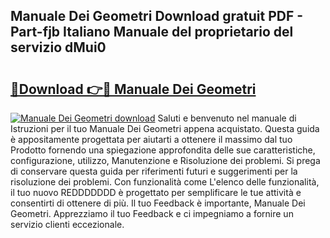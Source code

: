 ## Manuale Dei Geometri Download gratuit PDF - Part-fjb Italiano Manuale del proprietario del servizio dMui0

# <h2><a href="http://dffoong.blite.top/?on=Manuale+Dei+Geometri">🔗Download 👉🔴 Manuale Dei Geometri</a></h2>

[![Manuale Dei Geometri download](https://i.imgur.com/lujVjoI.png)](http://dffoong.blite.top/?on=Manuale+Dei+Geometri)
Saluti e benvenuto nel manuale di Istruzioni per il tuo Manuale Dei Geometri appena acquistato. Questa guida è appositamente progettata per aiutarti a ottenere il massimo dal tuo Prodotto fornendo una spiegazione approfondita delle sue caratteristiche, configurazione, utilizzo, Manutenzione e Risoluzione dei problemi. Si prega di conservare questa guida per riferimenti futuri e suggerimenti per la risoluzione dei problemi. Con funzionalità come L'elenco delle funzionalità, il tuo nuovo REDDDDDDD è progettato per semplificare le tue attività e consentirti di ottenere di più. Il tuo Feedback è importante, Manuale Dei Geometri. Apprezziamo il tuo Feedback e ci impegniamo a fornire un servizio clienti eccezionale.
